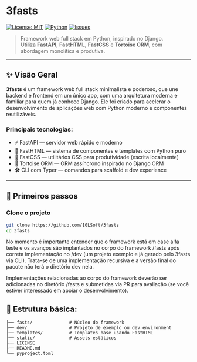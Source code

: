 # 3fasts

[![License: MIT](https://img.shields.io/badge/License-MIT-yellow.svg)](./LICENSE)
[![Python](https://img.shields.io/badge/python-3.10%2B-blue.svg)](https://www.python.org/)
[![Issues](https://img.shields.io/github/issues/10LSoft/3fasts)](https://github.com/10LSoft/3fasts/issues)

> Framework web full stack em Python, inspirado no Django.  
> Utiliza **FastAPI**, **FastHTML**, **FastCSS** e **Tortoise ORM**, com abordagem monolítica e produtiva.

---

## ✨ Visão Geral

**3fasts** é um framework web full stack minimalista e poderoso, que une
backend e frontend em um único app, com uma arquitetura moderna e familiar para
quem já conhece Django. Ele foi criado para acelerar o desenvolvimento de
aplicações web com Python moderno e componentes reutilizáveis.

### Principais tecnologias:

- ⚡️ FastAPI — servidor web rápido e moderno
- 🧩 FastHTML — sistema de componentes e templates com Python puro
- 🎨 FastCSS — utilitários CSS para produtividade (escrita localmente)
- 🐢 Tortoise ORM — ORM assíncrono inspirado no Django ORM
- 🛠 CLI com Typer — comandos para scaffold e dev experience

---

## 🚀 Primeiros passos

### Clone o projeto

```bash
git clone https://github.com/10LSoft/3fasts
cd 3fasts
```

No momento é importante entender que o framework está em case alfa teste e os
avanços são implantados no corpo do framework /fasts após correta implementação
no /dev (um projeto exemplo e já gerado pelo 3fasts via CLI). Trata-se de uma
implementação recursiva e a versão final do pacote não terá o diretório dev
nela.

Implementações relacionadas ao corpo do framework deverão ser adicionadas no
diretório /fasts e submetidas via PR para avaliação (se você estiver
interessado em apoiar o desenvolvimento).

## 🧱 Estrutura básica:

```3fasts/
├── fasts/              # Núcleo do framework
├── dev/                # Projeto de exemplo ou dev environment
├── templates/          # Templates base usando FastHTML
├── static/             # Assets estáticos
├── LICENSE
├── README.md
└── pyproject.toml
```
